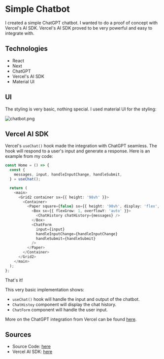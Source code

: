 # Simple Chatbot
I created a simple ChatGPT chatbot. I wanted to do a proof of concept with Vercel's AI SDK. Vercel's AI SDK proved to be very powerful and easy to integrate with.

## Technologies
- React
- Next
- ChatGPT
- Vercel's AI SDK
- Material UI

## UI
The styling is very basic, nothing special. I used material UI for the styling:

![chatbot.png](/images/chatbot.png)

## Vercel AI SDK

Vercel's `useChat()` hook made the integration with ChatGPT seamless. The hook will respond to a user's input and generate a response. Here is an example from my code:

```typescript
const Home = () => {
  const {
    messages, input, handleInputChange, handleSubmit,
  } = useChat();

  return (
    <main>
      <Grid2 container sx={{ height: '98vh' }}>
        <Container>
          <Paper square={false} sx={{ height: '98vh', display: 'flex', flexDirection: 'column' }}>
            <Box sx={{ flexGrow: 1, overflowY: 'auto' }}>
              <ChatHistory chatHistory={messages} />
            </Box>
            <ChatForm
              input={input}
              handleInputChange={handleInputChange}
              handleSubmit={handleSubmit}
            />
          </Paper>
        </Container>
      </Grid2>
    </main>
  );
};
```
That's it!

This very basic implementation shows:
- `useChat()` hook will handle the input and output of the chatbot.
- `ChatHistoy` component will display the chat history.
- `ChatForm` component will handle the user input.

More on the ChatGPT integration from Vercel can be found [here](https://sdk.vercel.ai/docs/reference/ai-sdk-ui/use-chat).

## Sources
- Source Code: [here](https://github.com/j0zsef/ai-chatbot)
- Vercel AI SDK: [here](https://sdk.vercel.ai/docs/reference/ai-sdk-ui)


